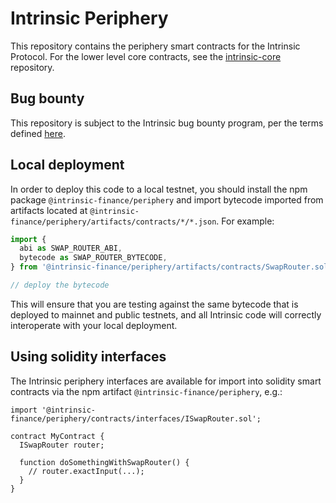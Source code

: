 # Intrinsic Periphery

This repository contains the periphery smart contracts for the Intrinsic Protocol.
For the lower level core contracts, see the [intrinsic-core](https://github.com/Intrinsic-network/core)
repository.

## Bug bounty

This repository is subject to the Intrinsic bug bounty program,
per the terms defined [here](./bug-bounty.md).

## Local deployment

In order to deploy this code to a local testnet, you should install the npm package
`@intrinsic-finance/periphery`
and import bytecode imported from artifacts located at
`@intrinsic-finance/periphery/artifacts/contracts/*/*.json`.
For example:

```typescript
import {
  abi as SWAP_ROUTER_ABI,
  bytecode as SWAP_ROUTER_BYTECODE,
} from '@intrinsic-finance/periphery/artifacts/contracts/SwapRouter.sol/SwapRouter.json'

// deploy the bytecode
```

This will ensure that you are testing against the same bytecode that is deployed to
mainnet and public testnets, and all Intrinsic code will correctly interoperate with
your local deployment.

## Using solidity interfaces

The Intrinsic periphery interfaces are available for import into solidity smart contracts
via the npm artifact `@intrinsic-finance/periphery`, e.g.:

```solidity
import '@intrinsic-finance/periphery/contracts/interfaces/ISwapRouter.sol';

contract MyContract {
  ISwapRouter router;

  function doSomethingWithSwapRouter() {
    // router.exactInput(...);
  }
}

```
